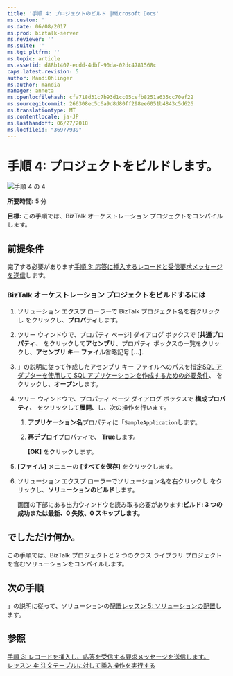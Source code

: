 ```yaml
---
title: '手順 4: プロジェクトのビルド |Microsoft Docs'
ms.custom: ''
ms.date: 06/08/2017
ms.prod: biztalk-server
ms.reviewer: ''
ms.suite: ''
ms.tgt_pltfrm: ''
ms.topic: article
ms.assetid: d88b1407-ecdd-4dbf-90da-02dc4781568c
caps.latest.revision: 5
author: MandiOhlinger
ms.author: mandia
manager: anneta
ms.openlocfilehash: cfa718d31c7b93d1cc05cefb8251a635cc70ef22
ms.sourcegitcommit: 266308ec5c6a9d8d80ff298ee6051b4843c5d626
ms.translationtype: MT
ms.contentlocale: ja-JP
ms.lasthandoff: 06/27/2018
ms.locfileid: "36977939"
---
```

# <a name="step-4-build-the-project"></a>手順 4: プロジェクトをビルドします。
![手順 4 の 4](../../adapters-and-accelerators/adapter-oracle-ebs/media/step-4of4.gif "Step_4of4")  
  
 **所要時間:** 5 分  
  
 **目標:** この手順では、BizTalk オーケストレーション プロジェクトをコンパイルします。  
  
## <a name="prerequisites"></a>前提条件  
 完了する必要があります[手順 3: 応答に挿入するレコードと受信要求メッセージを送信](../../adapters-and-accelerators/adapter-sql/step-3-send-the-request-message-to-insert-records-and-receive-a-response.md)します。  
  
### <a name="to-build-the-biztalk-orchestration-project"></a>BizTalk オーケストレーション プロジェクトをビルドするには  
  
1. ソリューション エクスプ ローラーで BizTalk プロジェクト名を右クリックし をクリックし、**プロパティ**します。  
  
2. ツリー ウィンドウで、プロパティ ページ] ダイアログ ボックスで [**共通プロパティ**、 をクリックして**アセンブリ**、プロパティ ボックスの一覧をクリックし、**アセンブリ キー ファイル**省略記号 **[...]**.  
  
3. 」の説明に従って作成したアセンブリ キー ファイルへのパスを指定[SQL アダプターを使用して SQL アプリケーションを作成するための必要条件](../../adapters-and-accelerators/adapter-sql/prerequisites-to-create-sql-applications-using-the-sql-adapter.md)、 をクリックし、**オープン**します。  
  
4. ツリー ウィンドウで、プロパティ ページ ダイアログ ボックスで **構成プロパティ**、 をクリックして**展開**、し、次の操作を行います。  
  
   1. **アプリケーション名**プロパティに「`SampleApplication`します。  
  
   2. **再デプロイ**プロパティで、 **True**します。  
  
      **[OK]** をクリックします。  
  
5. **[ファイル]** メニューの **[すべてを保存]** をクリックします。  
  
6. ソリューション エクスプ ローラーでソリューション名を右クリックし をクリックし、**ソリューションのビルド**します。  
  
    画面の下部にある出力ウィンドウを読み取る必要があります:**ビルド: 3 つの成功または最新、0 失敗、0 スキップします。**  
  
## <a name="what-did-i-just-do"></a>でしただけ何か。  
 この手順では、BizTalk プロジェクトと 2 つのクラス ライブラリ プロジェクトを含むソリューションをコンパイルします。  
  
## <a name="next-steps"></a>次の手順  
 」の説明に従って、ソリューションの配置[レッスン 5: ソリューションの配置](../../adapters-and-accelerators/adapter-sql/lesson-5-deploy-the-solution.md)します。  
  
## <a name="see-also"></a>参照  
 [手順 3: レコードを挿入し、応答を受信する要求メッセージを送信します。](../../adapters-and-accelerators/adapter-sql/step-3-send-the-request-message-to-insert-records-and-receive-a-response.md)   
 [レッスン 4: 注文テーブルに対して挿入操作を実行する](../../adapters-and-accelerators/adapter-sql/lesson-4-perform-an-insert-operation-on-the-purchase-order-table.md)